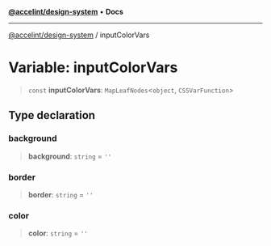 [**@accelint/design-system**](../README.md) • **Docs**

***

[@accelint/design-system](../README.md) / inputColorVars

# Variable: inputColorVars

> `const` **inputColorVars**: `MapLeafNodes`\<`object`, `CSSVarFunction`\>

## Type declaration

### background

> **background**: `string` = `''`

### border

> **border**: `string` = `''`

### color

> **color**: `string` = `''`
